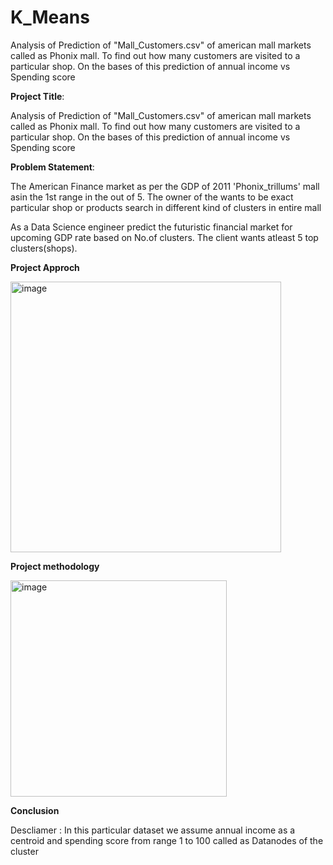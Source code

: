 # K_Means
Analysis of Prediction of "Mall_Customers.csv" of american mall markets called as Phonix mall. To find out how many customers are visited to a particular shop. On the bases of this prediction of annual income vs Spending score

**Project Title**: 

Analysis of Prediction of "Mall_Customers.csv" of american mall markets called as Phonix mall. To find out how many customers are visited to a particular shop. On the bases of this prediction of annual income vs Spending score

**Problem Statement**: 

The American Finance market as per the GDP of 2011 'Phonix_trillums' mall asin the 1st range in the out of 5. The owner of the wants to be exact particular shop or products search in different kind of clusters in entire mall

As a Data Science engineer predict the futuristic financial market for upcoming GDP rate based on No.of clusters. The client wants atleast 5 top clusters(shops).

**Project Approch**

<img width="433" alt="image" src="https://github.com/sairam986/K_Means/assets/132483336/fd3de016-2a1a-477d-8fb5-317cd0f66485">

**Project methodology**

<img width="346" alt="image" src="https://github.com/sairam986/K_Means/assets/132483336/dd4ac861-5b63-46ee-99e1-9ee853503f79">


**Conclusion**

Descliamer : In this particular dataset we assume annual income as a centroid and spending score from range 1 to 100 called as Datanodes of the cluster
